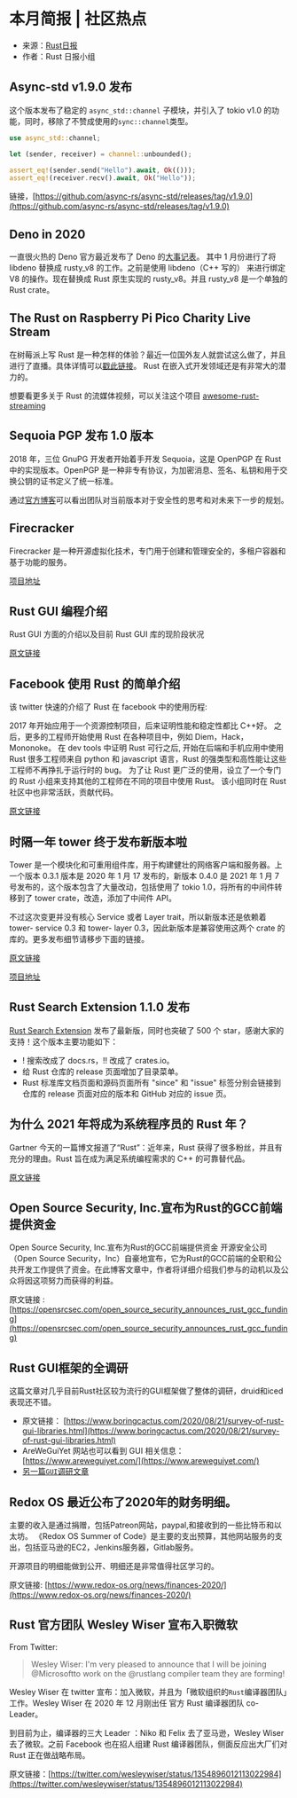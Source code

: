 # 本月简报 | 社区热点

- 来源：[Rust日报](https://rustcc.cn/section?id=f4703117-7e6b-4caf-aa22-a3ad3db6898f)
- 作者：Rust 日报小组

## Async-std v1.9.0 发布

这个版本发布了稳定的 `async_std::channel` 子模块，并引入了 tokio v1.0 的功能，同时，移除了不赞成使用的`sync::channel`类型。

```rust
use async_std::channel;

let (sender, receiver) = channel::unbounded();

assert_eq!(sender.send("Hello").await, Ok(()));
assert_eq!(receiver.recv().await, Ok("Hello"));
```

链接，[https://github.com/async-rs/async-std/releases/tag/v1.9.0](https://github.com/async-rs/async-std/releases/tag/v1.9.0)


## Deno in 2020

一直很火热的 Deno 官方最近发布了 Deno 的[大事记表](https://deno.land/posts/deno-in-2020)。
其中 1 月份进行了将 libdeno 替换成 rusty_v8 的工作。之前是使用 libdeno（C++ 写的） 来进行绑定 V8 的操作。现在替换成 Rust 原生实现的 rusty_v8。并且 rusty_v8 是一个单独的 Rust crate。

## The Rust on Raspberry Pi Pico Charity Live Stream

在树莓派上写 Rust 是一种怎样的体验？最近一位国外友人就尝试这么做了，并且进行了直播。具体详情可以[戳此链接](https://www.reddit.com/r/rust/comments/l39jdo/the_rust_on_raspberry_pi_pico_charity_live_stream/)。
Rust 在嵌入式开发领域还是有非常大的潜力的。

想要看更多关于 Rust 的流媒体视频，可以关注这个项目 [awesome-rust-streaming](https://github.com/jamesmunns/awesome-rust-streaming)

## Sequoia PGP 发布 1.0 版本

2018 年，三位 GnuPG 开发者开始着手开发 Sequoia，这是 OpenPGP 在 Rust 中的实现版本。OpenPGP 是一种非专有协议，为加密消息、签名、私钥和用于交换公钥的证书定义了统一标准。

通过[官方博客](https://sequoia-pgp.org/blog/2020/12/16/202012-1.0/)可以看出团队对当前版本对于安全性的思考和对未来下一步的规划。


## Firecracker

Firecracker 是一种开源虚拟化技术，专门用于创建和管理安全的，多租户容器和基于功能的服务。

[项目地址](https://github.com/firecracker-microvm/firecracker)

## Rust GUI 编程介绍

Rust GUI 方面的介绍以及目前 Rust GUI 库的现阶段状况

[原文链接](https://dev.to/davidedelpapa/rust-gui-introduction-a-k-a-the-state-of-rust-gui-libraries-as-of-january-2021-40gl#comments)

## Facebook 使用 Rust 的简单介绍

该 twitter 快速的介绍了 Rust 在 facebook 中的使用历程:

2017 年开始应用于一个资源控制项目，后来证明性能和稳定性都比 C++好。
之后，更多的工程师开始使用 Rust 在各种项目中，例如 Diem，Hack，Mononoke。
在 dev tools 中证明 Rust 可行之后, 开始在后端和手机应用中使用 Rust
很多工程师来自 python 和 javascript 语言，Rust 的强类型和高性能让这些工程师不再挣扎于运行时的 bug。
为了让 Rust 更广泛的使用，设立了一个专门的 Rust 小组来支持其他的工程师在不同的项目中使用 Rust。 该小组同时在 Rust 社区中也非常活跃，贡献代码。

[原文链接](https://twitter.com/alexvoica/status/1350049393471324161)


## 时隔一年 tower 终于发布新版本啦

Tower 是一个模块化和可重用组件库，用于构建健壮的网络客户端和服务器。上一个版本 0.3.1 版本是 2020 年 1 月 17 发布的，新版本 0.4.0 是 2021 年 1 月 7 号发布的，这个版本包含了大量改动，包括使用了 tokio 1.0，将所有的中间件转移到了 tower crate，改造，添加了中间件 API。

不过这次变更并没有核心 Service 或者 Layer trait，所以新版本还是依赖着 tower- service 0.3 和 tower- layer 0.3，因此新版本是兼容使用这两个 crate 的库的。更多发布细节请移步下面的链接。

[原文链接](https://github.com/tower-rs/tower/releases/tag/tower-0.4.0)

[项目地址](https://crates.io/crates/tower/0.4.0)

## Rust Search Extension 1.1.0 发布

[Rust Search Extension](https://rust.extension.sh/) 发布了最新版，同时也突破了 500 个 star，感谢大家的支持！这个版本主要功能如下：

- ! 搜索改成了 docs.rs，!! 改成了 crates.io。
- 给 Rust 仓库的 release 页面增加了目录菜单。
- Rust 标准库文档页面和源码页面所有 "since" 和 "issue" 标签分别会链接到仓库的 release 页面对应的版本和 GitHub 对应的 issue 页。

## 为什么 2021 年将成为系统程序员的 Rust 年？

Gartner 今天的一篇博文报道了“Rust”：近年来，Rust 获得了很多粉丝，并且有充分的理由。Rust 旨在成为满足系统编程需求的 C++ 的可靠替代品。

[原文链接](https://blogs.gartner.com/manjunath-bhat/2021/01/03/why-2021-will-be-a-rusty-year-for-system-programmers/)

## Open Source Security, Inc.宣布为Rust的GCC前端提供资金

Open Source Security, Inc.宣布为Rust的GCC前端提供资金
开源安全公司（Open Source Security，Inc）自豪地宣布，它为Rust的GCC前端的全职和公共开发工作提供了资金。在此博客文章中，作者将详细介绍我们参与的动机以及公众将因这项努力而获得的利益。

原文链接 : [https://opensrcsec.com/open_source_security_announces_rust_gcc_funding](https://opensrcsec.com/open_source_security_announces_rust_gcc_funding)

## Rust GUI框架的全调研

这篇文章对几乎目前Rust社区较为流行的GUI框架做了整体的调研，druid和iced表现还不错。

- 原文链接： [https://www.boringcactus.com/2020/08/21/survey-of-rust-gui-libraries.html](https://www.boringcactus.com/2020/08/21/survey-of-rust-gui-libraries.html)
- AreWeGuiYet 网站也可以看到 GUI 相关信息：[https://www.areweguiyet.com/](https://www.areweguiyet.com/)
- [另一篇`GUI`调研文章](https://dev.to/davidedelpapa/rust-gui-introduction-a-k-a-the-state-of-rust-gui-libraries-as-of-january-2021-40gl#comments)

## Redox OS 最近公布了2020年的财务明细。

主要的收入是通过捐赠，包括Patreon网站，paypal,和接收到的一些比特币和以太坊。 《Redox OS Summer of Code》是主要的支出预算，其他网站服务的支出，包括亚马逊的EC2，Jenkins服务器，Gitlab服务。

开源项目的明细能做到公开、明细还是非常值得社区学习的。

原文链接: [https://www.redox-os.org/news/finances-2020/](https://www.redox-os.org/news/finances-2020/)

## Rust 官方团队 Wesley Wiser 宣布入职微软

From Twitter:

> Wesley Wiser: I'm very pleased to announce that I will be joining @Microsoftto work on the @rustlang compiler team they are forming!

Wesley Wiser 在 twitter 宣布：加入微软，并且为「微软组织的`Rust`编译器团队」工作。Wesley Wiser 在 2020 年 12 月刚出任 官方 Rust 编译器团队 co-Leader。

到目前为止，编译器的三大 Leader ：Niko 和 Felix 去了亚马逊，Wesley Wiser 去了微软。之前 Facebook 也在招人组建 Rust 编译器团队，侧面反应出大厂们对 Rust 正在做战略布局。

原文链接：[https://twitter.com/wesleywiser/status/1354896012113022984](https://twitter.com/wesleywiser/status/1354896012113022984)